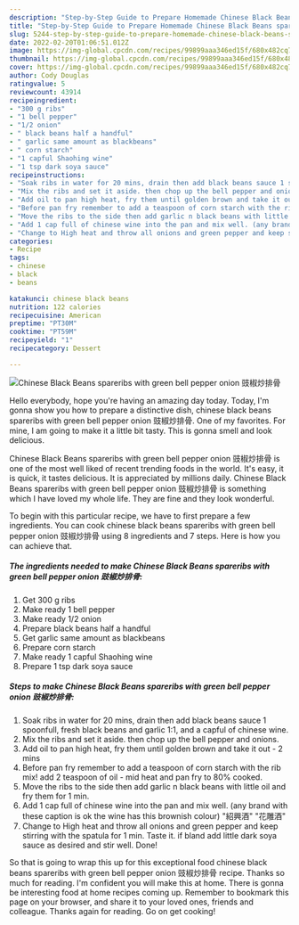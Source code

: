 ```yaml
---
description: "Step-by-Step Guide to Prepare Homemade Chinese Black Beans spareribs with green bell pepper onion 豉椒炒排骨"
title: "Step-by-Step Guide to Prepare Homemade Chinese Black Beans spareribs with green bell pepper onion 豉椒炒排骨"
slug: 5244-step-by-step-guide-to-prepare-homemade-chinese-black-beans-spareribs-with-green-bell-pepper-onion
date: 2022-02-20T01:06:51.012Z
image: https://img-global.cpcdn.com/recipes/99899aaa346ed15f/680x482cq70/chinese-black-beans-spareribs-with-green-bell-pepper-onion-豉椒炒排骨-recipe-main-photo.jpg
thumbnail: https://img-global.cpcdn.com/recipes/99899aaa346ed15f/680x482cq70/chinese-black-beans-spareribs-with-green-bell-pepper-onion-豉椒炒排骨-recipe-main-photo.jpg
cover: https://img-global.cpcdn.com/recipes/99899aaa346ed15f/680x482cq70/chinese-black-beans-spareribs-with-green-bell-pepper-onion-豉椒炒排骨-recipe-main-photo.jpg
author: Cody Douglas
ratingvalue: 5
reviewcount: 43914
recipeingredient:
- "300 g ribs"
- "1 bell pepper"
- "1/2 onion"
- " black beans half a handful"
- " garlic same amount as blackbeans"
- " corn starch"
- "1 capful Shaohing wine"
- "1 tsp dark soya sauce"
recipeinstructions:
- "Soak ribs in water for 20 mins, drain then add black beans sauce 1 spoonfull, fresh black beans and garlic 1:1, and a capful of chinese wine."
- "Mix the ribs and set it aside. then chop up the bell pepper and onions."
- "Add oil to pan high heat, fry them until golden brown and take it out - 2 mins"
- "Before pan fry remember to add a teaspoon of corn starch with the rib mix! add 2 teaspoon of oil - mid heat and pan fry to 80% cooked."
- "Move the ribs to the side then add garlic n black beans with little oil and fry them for 1 min."
- "Add 1 cap full of chinese wine into the pan and mix well. (any brand with these caption is ok the wine has this brownish colour) &#34;紹興酒&#34; &#34;花雕酒&#34;"
- "Change to High heat and throw all onions and green pepper and keep stirring with the spatula for 1 min. Taste it. if bland add little dark soya sauce as desired and stir well. Done!"
categories:
- Recipe
tags:
- chinese
- black
- beans

katakunci: chinese black beans 
nutrition: 122 calories
recipecuisine: American
preptime: "PT30M"
cooktime: "PT59M"
recipeyield: "1"
recipecategory: Dessert

---
```



![Chinese Black Beans spareribs with green bell pepper onion 豉椒炒排骨](https://img-global.cpcdn.com/recipes/99899aaa346ed15f/680x482cq70/chinese-black-beans-spareribs-with-green-bell-pepper-onion-豉椒炒排骨-recipe-main-photo.jpg)

Hello everybody, hope you're having an amazing day today. Today, I'm gonna show you how to prepare a distinctive dish, chinese black beans spareribs with green bell pepper onion 豉椒炒排骨. One of my favorites. For mine, I am going to make it a little bit tasty. This is gonna smell and look delicious.



Chinese Black Beans spareribs with green bell pepper onion 豉椒炒排骨 is one of the most well liked of recent trending foods in the world. It's easy, it is quick, it tastes delicious. It is appreciated by millions daily. Chinese Black Beans spareribs with green bell pepper onion 豉椒炒排骨 is something which I have loved my whole life. They are fine and they look wonderful.


To begin with this particular recipe, we have to first prepare a few ingredients. You can cook chinese black beans spareribs with green bell pepper onion 豉椒炒排骨 using 8 ingredients and 7 steps. Here is how you can achieve that.

<!--inarticleads1-->

##### The ingredients needed to make Chinese Black Beans spareribs with green bell pepper onion 豉椒炒排骨:

1. Get 300 g ribs
1. Make ready 1 bell pepper
1. Make ready 1/2 onion
1. Prepare  black beans half a handful
1. Get  garlic same amount as blackbeans
1. Prepare  corn starch
1. Make ready 1 capful Shaohing wine
1. Prepare 1 tsp dark soya sauce




<!--inarticleads2-->

##### Steps to make Chinese Black Beans spareribs with green bell pepper onion 豉椒炒排骨:

1. Soak ribs in water for 20 mins, drain then add black beans sauce 1 spoonfull, fresh black beans and garlic 1:1, and a capful of chinese wine.
1. Mix the ribs and set it aside. then chop up the bell pepper and onions.
1. Add oil to pan high heat, fry them until golden brown and take it out - 2 mins
1. Before pan fry remember to add a teaspoon of corn starch with the rib mix! add 2 teaspoon of oil - mid heat and pan fry to 80% cooked.
1. Move the ribs to the side then add garlic n black beans with little oil and fry them for 1 min.
1. Add 1 cap full of chinese wine into the pan and mix well. (any brand with these caption is ok the wine has this brownish colour) &#34;紹興酒&#34; &#34;花雕酒&#34;
1. Change to High heat and throw all onions and green pepper and keep stirring with the spatula for 1 min. Taste it. if bland add little dark soya sauce as desired and stir well. Done!




So that is going to wrap this up for this exceptional food chinese black beans spareribs with green bell pepper onion 豉椒炒排骨 recipe. Thanks so much for reading. I'm confident you will make this at home. There is gonna be interesting food at home recipes coming up. Remember to bookmark this page on your browser, and share it to your loved ones, friends and colleague. Thanks again for reading. Go on get cooking!

